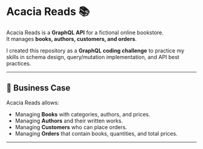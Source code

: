 # Acacia Reads 📚

Acacia Reads is a **GraphQL API** for a fictional online bookstore.  
It manages **books, authors, customers, and orders**.  

I created this repository as a **GraphQL coding challenge** to practice my skills in schema design, query/mutation implementation, and API best practices.

---

## 🚀 Business Case

Acacia Reads allows:
- Managing **Books** with categories, authors, and prices.
- Managing **Authors** and their written works.
- Managing **Customers** who can place orders.
- Managing **Orders** that contain books, quantities, and total prices.

---
